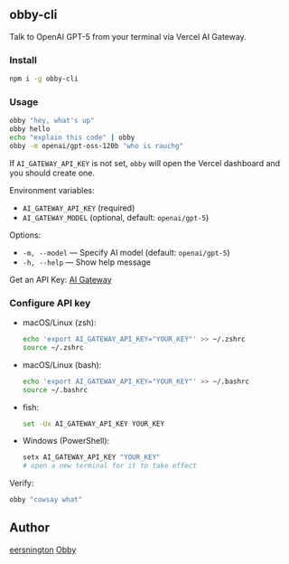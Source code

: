 ## obby-cli

Talk to OpenAI GPT-5 from your terminal via Vercel AI Gateway.

### Install

```bash
npm i -g obby-cli
```

### Usage

```bash
obby "hey, what's up"
obby hello
echo "explain this code" | obby
obby -m openai/gpt-oss-120b "who is rauchg"
```

If `AI_GATEWAY_API_KEY` is not set, `obby` will open the Vercel dashboard and you should create one.

Environment variables:

- `AI_GATEWAY_API_KEY` (required)
- `AI_GATEWAY_MODEL` (optional, default: `openai/gpt-5`)

Options:

- `-m, --model` — Specify AI model (default: `openai/gpt-5`)
- `-h, --help` — Show help message

Get an API Key: [AI Gateway](https://vercel.com/ai-gateway)

### Configure API key

- macOS/Linux (zsh):
  ```bash
  echo 'export AI_GATEWAY_API_KEY="YOUR_KEY"' >> ~/.zshrc
  source ~/.zshrc
  ```
- macOS/Linux (bash):
  ```bash
  echo 'export AI_GATEWAY_API_KEY="YOUR_KEY"' >> ~/.bashrc
  source ~/.bashrc
  ```
- fish:
  ```bash
  set -Ux AI_GATEWAY_API_KEY YOUR_KEY
  ```
- Windows (PowerShell):
  ```powershell
  setx AI_GATEWAY_API_KEY "YOUR_KEY"
  # open a new terminal for it to take effect
  ```

Verify:
```bash
obby "cowsay what"
```

## Author
[eersnington](https://x.com/eersnington)
[Obby](https://obby.dev)


